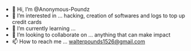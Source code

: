 - 👋 Hi, I’m @Anonymous-Poundz
- 👀 I’m interested in ... hacking, creation of softwares and logs to top up credit cards
- 🌱 I’m currently learning ... 
- 💞️ I’m looking to collaborate on ... anything that can make impact
- 📫 How to reach me ... walterpounds1526@gmail.com

<!---
Anonymous-Poundz/Anonymous-Poundz is a ✨ special ✨ repository because its `README.md` (this file) appears on your GitHub profile.
You can click the Preview link to take a look at your changes.
--->
